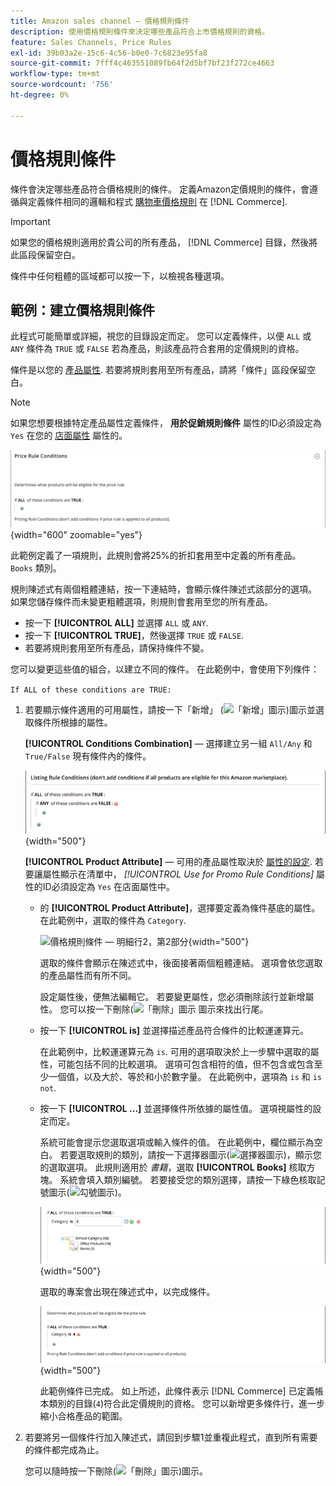 ```yaml
---
title: Amazon sales channel — 價格規則條件
description: 使用價格規則條件來決定哪些產品符合上市價格規則的資格。
feature: Sales Channels, Price Rules
exl-id: 39b03a2e-15c6-4c56-b0e0-7c6823e95fa8
source-git-commit: 7fff4c463551089fb64f2d5bf7bf23f272ce4663
workflow-type: tm+mt
source-wordcount: '756'
ht-degree: 0%

---
```


# 價格規則條件

條件會決定哪些產品符合價格規則的條件。 定義Amazon定價規則的條件，會遵循與定義條件相同的邏輯和程式 [購物車價格規則](https://experienceleague.adobe.com/docs/commerce-admin/marketing/promotions/cart-rules/price-rules-cart.html) 在 [!DNL Commerce].

>[!IMPORTANT]
>
>如果您的價格規則適用於貴公司的所有產品， [!DNL Commerce] 目錄，然後將此區段保留空白。

條件中任何粗體的區域都可以按一下，以檢視各種選項。

## 範例：建立價格規則條件

此程式可能簡單或詳細，視您的目錄設定而定。 您可以定義條件，以便 `ALL` 或 `ANY` 條件為 `TRUE` 或 `FALSE` 若為產品，則該產品符合套用的定價規則的資格。

條件是以您的 [產品屬性](https://experienceleague.adobe.com/docs/commerce-admin/catalog/product-attributes/product-attributes.html). 若要將規則套用至所有產品，請將「條件」區段保留空白。

>[!NOTE]
>
>如果您想要根據特定產品屬性定義條件， **用於促銷規則條件** 屬性的ID必須設定為 `Yes` 在您的 [店面屬性](https://experienceleague.adobe.com/docs/commerce-admin/catalog/product-attributes/create/attribute-product-create.html) 屬性的。

![價格規則條件 — 明細行1](assets/ob-price-rules-condition-1.png){width="600" zoomable="yes"}

此範例定義了一項規則，此規則會將25%的折扣套用至中定義的所有產品。 `Books` 類別。

規則陳述式有兩個粗體連結，按一下連結時，會顯示條件陳述式該部分的選項。 如果您儲存條件而未變更粗體選項，則規則會套用至您的所有產品。

- 按一下 **[!UICONTROL ALL]** 並選擇 `ALL` 或 `ANY`.
- 按一下 **[!UICONTROL TRUE]**，然後選擇 `TRUE` 或 `FALSE`.
- 若要將規則套用至所有產品，請保持條件不變。

您可以變更這些值的組合，以建立不同的條件。 在此範例中，會使用下列條件：

`If ALL of these conditions are TRUE:`

1. 若要顯示條件適用的可用屬性，請按一下「新增」 (![「新增」圖示](assets/btn-add-grn.png))圖示並選取條件所根據的屬性。

   **[!UICONTROL Conditions Combination]**  — 選擇建立另一組 `All/Any` 和 `True/False` 現有條件內的條件。

   ![價格規則條件組合](assets/ob-conditions-combinations.png){width="500"}

   **[!UICONTROL Product Attribute]**  — 可用的產品屬性取決於 [屬性的設定](https://experienceleague.adobe.com/docs/commerce-admin/catalog/product-attributes/create/attribute-product-create.html). 若要讓屬性顯示在清單中， *[!UICONTROL Use for Promo Rule Conditions]* 屬性的ID必須設定為 `Yes` 在店面屬性中。

   - 的 **[!UICONTROL Product Attribute]**，選擇要定義為條件基底的屬性。 在此範例中，選取的條件為 `Category`.

     ![價格規則條件 — 明細行2，第2部分](assets/ob-price-rule-condition-2.png){width="500"}

     選取的條件會顯示在陳述式中，後面接著兩個粗體連結。 選項會依您選取的產品屬性而有所不同。

     設定屬性後，便無法編輯它。 若要變更屬性，您必須刪除該行並新增屬性。 您可以按一下刪除(![「刪除」圖示](assets/btn-del-red.png) 圖示來找出行尾。

   - 按一下 **[!UICONTROL is]** 並選擇描述產品符合條件的比較運運算元。

     在此範例中，比較運運算元為 `is`. 可用的選項取決於上一步驟中選取的屬性，可能包括不同的比較選項。 選項可包含相符的值，但不包含或包含至少一個值，以及大於、等於和小於數字量。 在此範例中，選項為 `is` 和 `is not`.

   - 按一下 **[!UICONTROL ...]** 並選擇條件所依據的屬性值。 選項視屬性的設定而定。

     系統可能會提示您選取選項或輸入條件的值。 在此範例中，欄位顯示為空白。 若要選取規則的類別，請按一下選擇器圖示(![選擇器圖示](assets/btn-chooser.png))，顯示您的選取選項。 此規則適用於 _書籍_，選取 **[!UICONTROL Books]** 核取方塊。 系統會填入類別編號。 若要接受您的類別選擇，請按一下綠色核取記號圖示(![勾號圖示](assets/btn-check-mark-green.png))。

     ![價格規則條件 — 明細行2，第3部分](assets/ob-price-rule-condition-3.png){width="500"}

     選取的專案會出現在陳述式中，以完成條件。

     ![價格規則條件 — 明細行2，第4部分](assets/ob-price-rule-condition-4.png){width="500"}

     此範例條件已完成。 如上所述，此條件表示 [!DNL Commerce] 已定義帳本類別的目錄(`4`)符合此定價規則的資格。 您可以新增更多條件行，進一步縮小合格產品的範圍。

1. 若要將另一個條件行加入陳述式，請回到步驟1並重複此程式，直到所有需要的條件都完成為止。

   您可以隨時按一下刪除(![「刪除」圖示](assets/btn-del-red.png))圖示。
